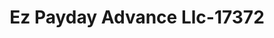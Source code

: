 ---
f_zip-code: 60014
f_state-code: IL
title: Ez Payday Advance Llc-17372
f_phone: 815-455-5555
f_city-only: Crystal Lake
f_address: 40 W Trra Cotta Ave Ste H Crystal Lake
f_location-unique-id: '17372'
slug: ez-payday-advance-llc-17372
updated-on: '2024-05-30T13:46:58.046Z'
created-on: '2024-05-30T13:36:59.803Z'
published-on: '2024-05-30T13:54:32.469Z'
f_city-state: cms/city/crystal-lake-il.md
f_company: cms/company/ez-payday-advance-llc.md
f_state: cms/state/illinois.md
layout: '[payday-loan].html'
tags: payday-loan
---